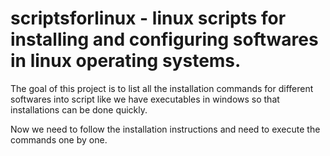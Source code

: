 # scriptsforlinux - linux scripts for installing and configuring softwares in linux operating systems.

The goal of this project is to list all the installation commands for different softwares into script like we have executables in windows so that installations can be done quickly.

Now we need to follow the installation instructions and need to execute the commands one by one.

